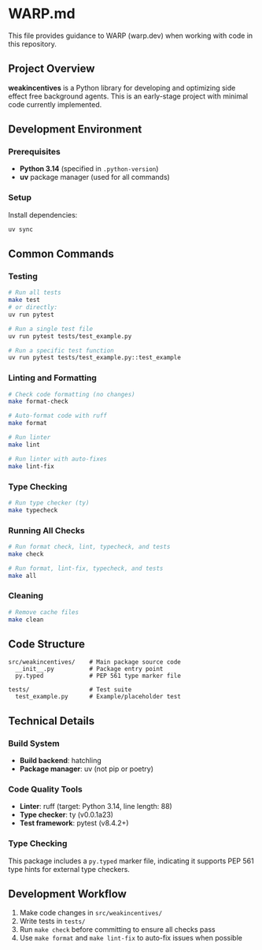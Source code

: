 # WARP.md

This file provides guidance to WARP (warp.dev) when working with code in this repository.

## Project Overview
**weakincentives** is a Python library for developing and optimizing side effect free background agents. This is an early-stage project with minimal code currently implemented.

## Development Environment

### Prerequisites
- **Python 3.14** (specified in `.python-version`)
- **uv** package manager (used for all commands)

### Setup
Install dependencies:
```bash
uv sync
```

## Common Commands

### Testing
```bash
# Run all tests
make test
# or directly:
uv run pytest

# Run a single test file
uv run pytest tests/test_example.py

# Run a specific test function
uv run pytest tests/test_example.py::test_example
```

### Linting and Formatting
```bash
# Check code formatting (no changes)
make format-check

# Auto-format code with ruff
make format

# Run linter
make lint

# Run linter with auto-fixes
make lint-fix
```

### Type Checking
```bash
# Run type checker (ty)
make typecheck
```

### Running All Checks
```bash
# Run format check, lint, typecheck, and tests
make check

# Run format, lint-fix, typecheck, and tests
make all
```

### Cleaning
```bash
# Remove cache files
make clean
```

## Code Structure

```
src/weakincentives/    # Main package source code
  __init__.py          # Package entry point
  py.typed             # PEP 561 type marker file

tests/                 # Test suite
  test_example.py      # Example/placeholder test
```

## Technical Details

### Build System
- **Build backend**: hatchling
- **Package manager**: uv (not pip or poetry)

### Code Quality Tools
- **Linter**: ruff (target: Python 3.14, line length: 88)
- **Type checker**: ty (v0.0.1a23)
- **Test framework**: pytest (v8.4.2+)

### Type Checking
This package includes a `py.typed` marker file, indicating it supports PEP 561 type hints for external type checkers.

## Development Workflow
1. Make code changes in `src/weakincentives/`
2. Write tests in `tests/`
3. Run `make check` before committing to ensure all checks pass
4. Use `make format` and `make lint-fix` to auto-fix issues when possible
